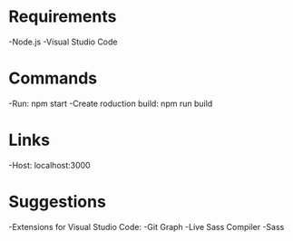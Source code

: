 # Requirements
-Node.js
-Visual Studio Code

# Commands
-Run: npm start
-Create roduction build: npm run build

# Links
-Host: localhost:3000

# Suggestions
-Extensions for Visual Studio Code:
    -Git Graph
    -Live Sass Compiler
    -Sass